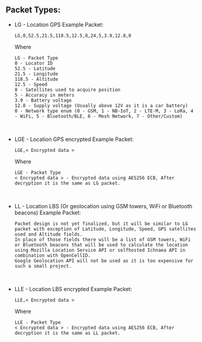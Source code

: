 ## Packet Types:

-   LG - Location GPS
    Example Packet:

        LG,0,52.5,21.5,118.5,12.5,8,24,5,3.9,12.8,0

    Where

        LG - Packet Type
        0 - Locator ID
        52.5 - Latitude
        21.5 - Longitude
        118.5 - Altitude
        12.5 - Speed
        8 - Satellites used to acquire position
        5 - Accuracy in meters
        3.9 - Battery voltage
        12.8 - Supply voltage (Usually above 12V as it is a car battery)
        0 - Network type enum (0 - GSM, 1 - NB-IoT, 2 - LTE-M, 3 - LoRa, 4 - WiFi, 5 - Bluetooth/BLE, 6 - Mesh Network, 7 - Other/Custom)

    <br>

-   LGE - Location GPS encrypted
    Example Packet:

        LGE,< Encrypted data >

    Where

        LGE - Packet Type
        < Encrypted data > - Encrypted data using AES256 ECB, After decryption it is the same as LG packet.

    <br>

-   LL - Location LBS (Or geolocation using GSM towers, WiFi or Bluetooth beacons)
    Example Packet:

        Packet design is not yet finalized, but it will be similar to LG packet with exception of Latitude, Longitude, Speed, GPS satellites used and Altitude fields.
        In place of those fields there will be a list of GSM towers, WiFi or Bluetooth beacons that will be used to calculate the location using Mozilla Location Service API or selfhosted Ichnaea API in combination with OpenCellID.
        Google Geolocation API will not be used as it is too expensive for such a small project.

    <br>

-   LLE - Location LBS encrypted
    Example Packet:

        LLE,< Encrypted data >

    Where

        LLE - Packet Type
        < Encrypted data > - Encrypted data using AES256 ECB, After decryption it is the same as LL packet.
